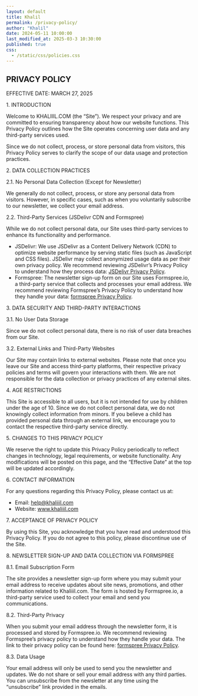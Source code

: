 ```yaml
---
layout: default
title: Khalil
permalink: /privacy-policy/
author: "Khalil"
date: 2024-05-11 10:00:00
last_modified_at: 2025-03-3 10:30:00
published: true
css:
  - /static/css/policies.css
---
```


<div class="main5">
<h2>PRIVACY POLICY</h2>
<p>EFFECTIVE DATE: MARCH 27, 2025</p>
<p>1. INTRODUCTION</p>
<p>Welcome to KHALIIIL.COM (the “Site”). We respect your privacy and are committed to ensuring transparency about how our website functions. This Privacy Policy outlines how the Site operates concerning user data and any third-party services used.</p>
<p>Since we do not collect, process, or store personal data from visitors, this Privacy Policy serves to clarify the scope of our data usage and protection practices.</p>
<p>2. DATA COLLECTION PRACTICES</p>
<p>2.1. No Personal Data Collection (Except for Newsletter)</p>
<p>We generally do not collect, process, or store any personal data from visitors. However, in specific cases, such as when you voluntarily subscribe to our newsletter, we collect your email address.</p>
<p>2.2. Third-Party Services (JSDelivr CDN and Formspree)</p>
<p>While we do not collect personal data, our Site uses third-party services to enhance its functionality and performance.</p>
<ul>
<li>JSDelivr: We use JSDelivr as a Content Delivery Network (CDN) to optimize website performance by serving static files (such as JavaScript and CSS files). JSDelivr may collect anonymized usage data as per their own privacy policy. We recommend reviewing JSDelivr’s Privacy Policy to understand how they process data: <a href="https://www.jsdelivr.com/terms">JSDelivr Privacy Policy</a>.</li>
<li>Formspree: The newsletter sign-up form on our Site uses Formspree.io, a third-party service that collects and processes your email address. We recommend reviewing Formspree’s Privacy Policy to understand how they handle your data: <a href="https://formspree.io/legal/privacy-policy/">formspree Privacy Policy</a>.</li>
</ul>
<p>3. DATA SECURITY AND THIRD-PARTY INTERACTIONS</p>
<p>3.1. No User Data Storage</p>
<p>Since we do not collect personal data, there is no risk of user data breaches from our Site.</p>
<p>3.2. External Links and Third-Party Websites</p>
<p>Our Site may contain links to external websites. Please note that once you leave our Site and access third-party platforms, their respective privacy policies and terms will govern your interactions with them. We are not responsible for the data collection or privacy practices of any external sites.</p>
<p>4. AGE RESTRICTIONS</p>
<p>This Site is accessible to all users, but it is not intended for use by children under the age of 10. Since we do not collect personal data, we do not knowingly collect information from minors. If you believe a child has provided personal data through an external link, we encourage you to contact the respective third-party service directly.</p>
<p>5. CHANGES TO THIS PRIVACY POLICY</p>
<p>We reserve the right to update this Privacy Policy periodically to reflect changes in technology, legal requirements, or website functionality. Any modifications will be posted on this page, and the “Effective Date” at the top will be updated accordingly.</p>
<p>6. CONTACT INFORMATION</p>
<p>For any questions regarding this Privacy Policy, please contact us at:</p>
<ul>
<li>Email: <a href="mailto:help@khaliiil.com">help@khaliiil.com</a></li>
<li>Website: <a href="/">www.khaliiil.com</a></li>
</ul>
<p>7. ACCEPTANCE OF PRIVACY POLICY</p>
<p>By using this Site, you acknowledge that you have read and understood this Privacy Policy. If you do not agree to this policy, please discontinue use of the Site.</p>
<p>8. NEWSLETTER SIGN-UP AND DATA COLLECTION VIA FORMSPREE</p>
<p>8.1. Email Subscription Form</p>
<p>The site provides a newsletter sign-up form where you may submit your email address to receive updates about site news, promotions, and other information related to Khaliiil.com. The form is hosted by Formspree.io, a third-party service used to collect your email and send you communications.</p>
<p>8.2. Third-Party Privacy</p>
<p>When you submit your email address through the newsletter form, it is processed and stored by Formspree.io. We recommend reviewing Formspree’s privacy policy to understand how they handle your data. The link to their privacy policy can be found here: <a href="https://formspree.io/legal/privacy-policy/">formspree Privacy Policy</a>.</p>
<p>8.3. Data Usage</p>
<p>Your email address will only be used to send you the newsletter and updates. We do not share or sell your email address with any third parties. You can unsubscribe from the newsletter at any time using the “unsubscribe” link provided in the emails.</p>
</div>
